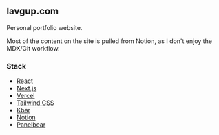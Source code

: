 ## lavgup.com

Personal portfolio website.

Most of the content on the site is pulled from Notion, as I don't enjoy the MDX/Git workflow.

### Stack

-   [React](https://reactjs.org/)
-   [Next.js](https://nextjs.org/)
-   [Vercel](https://vercel.com/)
-   [Tailwind CSS](https://tailwindcss.com/)
-   [Kbar](https://kbar.vercel.app/)
-   [Notion](https://developers.notion.com/)
-   [Panelbear](https://panelbear.com/)

